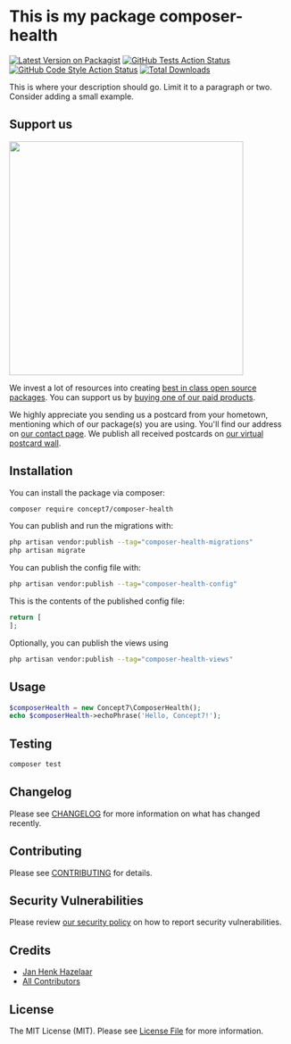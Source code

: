 # This is my package composer-health

[![Latest Version on Packagist](https://img.shields.io/packagist/v/concept7/composer-health.svg?style=flat-square)](https://packagist.org/packages/concept7/composer-health)
[![GitHub Tests Action Status](https://img.shields.io/github/actions/workflow/status/concept7/composer-health/run-tests.yml?branch=main&label=tests&style=flat-square)](https://github.com/concept7/composer-health/actions?query=workflow%3Arun-tests+branch%3Amain)
[![GitHub Code Style Action Status](https://img.shields.io/github/actions/workflow/status/concept7/composer-health/fix-php-code-style-issues.yml?branch=main&label=code%20style&style=flat-square)](https://github.com/concept7/composer-health/actions?query=workflow%3A"Fix+PHP+code+style+issues"+branch%3Amain)
[![Total Downloads](https://img.shields.io/packagist/dt/concept7/composer-health.svg?style=flat-square)](https://packagist.org/packages/concept7/composer-health)

This is where your description should go. Limit it to a paragraph or two. Consider adding a small example.

## Support us

[<img src="https://github-ads.s3.eu-central-1.amazonaws.com/composer-health.jpg?t=1" width="419px" />](https://spatie.be/github-ad-click/composer-health)

We invest a lot of resources into creating [best in class open source packages](https://spatie.be/open-source). You can support us by [buying one of our paid products](https://spatie.be/open-source/support-us).

We highly appreciate you sending us a postcard from your hometown, mentioning which of our package(s) you are using. You'll find our address on [our contact page](https://spatie.be/about-us). We publish all received postcards on [our virtual postcard wall](https://spatie.be/open-source/postcards).

## Installation

You can install the package via composer:

```bash
composer require concept7/composer-health
```

You can publish and run the migrations with:

```bash
php artisan vendor:publish --tag="composer-health-migrations"
php artisan migrate
```

You can publish the config file with:

```bash
php artisan vendor:publish --tag="composer-health-config"
```

This is the contents of the published config file:

```php
return [
];
```

Optionally, you can publish the views using

```bash
php artisan vendor:publish --tag="composer-health-views"
```

## Usage

```php
$composerHealth = new Concept7\ComposerHealth();
echo $composerHealth->echoPhrase('Hello, Concept7!');
```

## Testing

```bash
composer test
```

## Changelog

Please see [CHANGELOG](CHANGELOG.md) for more information on what has changed recently.

## Contributing

Please see [CONTRIBUTING](CONTRIBUTING.md) for details.

## Security Vulnerabilities

Please review [our security policy](../../security/policy) on how to report security vulnerabilities.

## Credits

- [Jan Henk Hazelaar](https://github.com/concept7)
- [All Contributors](../../contributors)

## License

The MIT License (MIT). Please see [License File](LICENSE.md) for more information.
